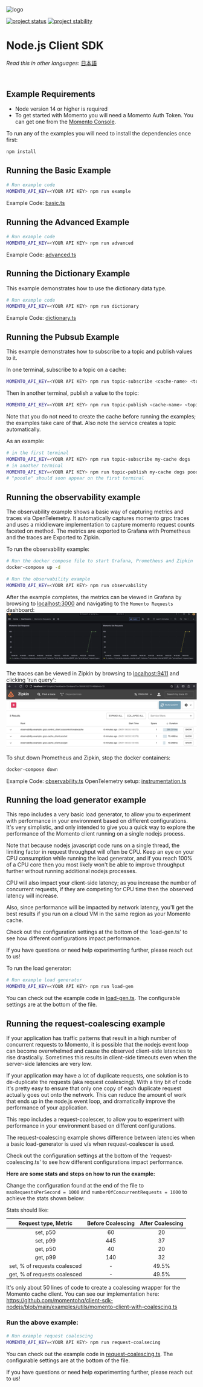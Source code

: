 <head>
  <meta name="Momento Node.js Client Library Documentation" content="Node.js client software development kit for Momento Cache">
</head>
<img src="https://docs.momentohq.com/img/logo.svg" alt="logo" width="400"/>

[![project status](https://momentohq.github.io/standards-and-practices/badges/project-status-official.svg)](https://github.com/momentohq/standards-and-practices/blob/main/docs/momento-on-github.md)
[![project stability](https://momentohq.github.io/standards-and-practices/badges/project-stability-stable.svg)](https://github.com/momentohq/standards-and-practices/blob/main/docs/momento-on-github.md)

# Node.js Client SDK

_Read this in other languages_: [日本語](README.ja.md)

<br>

## Example Requirements

- Node version 14 or higher is required
- To get started with Momento you will need a Momento Auth Token. You can get one from the [Momento Console](https://console.gomomento.com).

To run any of the examples you will need to install the dependencies once first:

```bash
npm install
```

## Running the Basic Example

```bash
# Run example code
MOMENTO_API_KEY=<YOUR API KEY> npm run example
```

Example Code: [basic.ts](basic.ts)

## Running the Advanced Example

```bash
# Run example code
MOMENTO_API_KEY=<YOUR API KEY> npm run advanced
```

Example Code: [advanced.ts](advanced.ts)

## Running the Dictionary Example

This example demonstrates how to use the dictionary data type.

```bash
# Run example code
MOMENTO_API_KEY=<YOUR API KEY> npm run dictionary
```

Example Code: [dictionary.ts](dictionary.ts)

## Running the Pubsub Example

This example demonstrates how to subscribe to a topic and publish values to it.

In one terminal, subscribe to a topic on a cache:

```bash
MOMENTO_API_KEY=<YOUR API KEY> npm run topic-subscribe <cache-name> <topic-name>
```

Then in another terminal, publish a value to the topic:

```bash
MOMENTO_API_KEY=<YOUR API KEY> npm run topic-publish <cache-name> <topic-name> <value>
```

Note that you do not need to create the cache before running the examples; the examples take care of that. Also note the service creates a topic automatically.

As an example:

```bash
# in the first terminal
MOMENTO_API_KEY=<YOUR API KEY> npm run topic-subscribe my-cache dogs
# in another terminal
MOMENTO_API_KEY=<YOUR API KEY> npm run topic-publish my-cache dogs poodle
# "poodle" should soon appear on the first terminal
```
## Running the observability example

The observability example shows a basic way of capturing metrics and traces via
OpenTelemetry. It automatically captures momento grpc traces and uses a middleware
implementation to capture momento request counts faceted on method. The metrics
are exported to Grafana with Prometheus and the traces are Exported to Zipkin.

To run the observability example:

```bash
# Run the docker compose file to start Grafana, Prometheus and Zipkin
docker-compose up -d
```
```bash
# Run the observability example
MOMENTO_API_KEY=<YOUR API KEY> npm run observability
```

After the example completes, the metrics can be viewed in Grafana by browsing to [localhost:3000](http://localhost:3000)
and navigating to the `Momento Requests` dashboard:
![Grafana showing the metrics generated by the example](./resources/grafana_screenshot.png?raw=true)

The traces can be viewed in Zipkin by browsing to [localhost:9411](http://localhost:9411) and clicking 'run query':
![Zipkin showing the traces generated by the example](./resources/zipkin_screenshot.png?raw=true)

To shut down Prometheus and Zipkin, stop the docker containers:
```bash
docker-compose down
```

Example Code: [observability.ts](observability.ts)
OpenTelemetry setup: [instrumentation.ts](utils/instrumentation.ts)

## Running the load generator example

This repo includes a very basic load generator, to allow you to experiment with
performance in your environment based on different configurations. It's very
simplistic, and only intended to give you a quick way to explore the performance
of the Momento client running on a single nodejs process.

Note that because nodejs javascript code runs on a single thread, the limiting
factor in request throughput will often be CPU. Keep an eye on your CPU
consumption while running the load generator, and if you reach 100%
of a CPU core then you most likely won't be able to improve throughput further
without running additional nodejs processes.

CPU will also impact your client-side latency; as you increase the number of
concurrent requests, if they are competing for CPU time then the observed
latency will increase.

Also, since performance will be impacted by network latency, you'll get the best
results if you run on a cloud VM in the same region as your Momento cache.

Check out the configuration settings at the bottom of the 'load-gen.ts' to
see how different configurations impact performance.

If you have questions or need help experimenting further, please reach out to us!

To run the load generator:

```bash
# Run example load generator
MOMENTO_API_KEY=<YOUR API KEY> npm run load-gen
```

You can check out the example code in [load-gen.ts](load-gen.ts). The configurable
settings are at the bottom of the file.

## Running the request-coalescing example

If your application has traffic patterns that result in a high number of concurrent requests to Momento,
it is possible that the nodejs event loop can become overwhelmed and cause the observed client-side
latencies to rise drastically.  Sometimes this results in client-side timeouts even when the
server-side latencies are very low.

If your application may have a lot of duplicate requests, one solution is to de-duplicate
the requests (aka request coalescing).  With a tiny bit of code it's pretty easy to ensure
that only one copy of each duplicate request actually goes out onto the network.
This can reduce the amount of work that ends up in the node.js event loop, and dramatically
improve the performance of your application.

This repo includes a request-coalescer, to allow you to experiment
with performance in your environment based on different configurations.

The request-coalescing example shows difference between latencies when
a basic load-generator is used v/s when request-coalescer is used.

Check out the configuration settings at the bottom of the 'request-coalescing.ts' to
see how different configurations impact performance.

**Here are some stats and steps on how to run the example:**

Change the configuration found at the end of the file to
`maxRequestsPerSecond = 1000` and `numberOfConcurrentRequests = 1000`
to achieve the stats shown below:

Stats should like:

|     Request type, Metric     | Before Coalescing | After Coalescing |
|:----------------------------:|:-----------------:|:----------------:|
|           set, p50           |        60         |        20        |
|           set, p99           |        445        |        37        |
|           get, p50           |        40         |        20        |
|           get, p99           |        140        |        32        |
| set, % of requests coalesced |         -         |      49.5%       |
| get, % of requests coalesced |         -         |      49.5%       |

It's only about 50 lines of code to create a coalescing wrapper for the Momento cache client.  You can see our
implementation here:
https://github.com/momentohq/client-sdk-nodejs/blob/main/examples/utils/momento-client-with-coalescing.ts

### Run the above example:
```bash
# Run example request coalescing
MOMENTO_API_KEY=<YOUR API KEY> npm run request-coalsecing
```

You can check out the example code in [request-coalescing.ts](request-coalescing.ts). The configurable
settings are at the bottom of the file.

If you have questions or need help experimenting further, please reach out to us!



